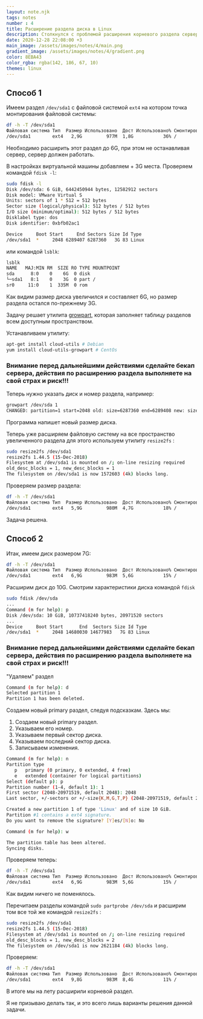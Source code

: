 ```yaml
---
layout: note.njk
tags: notes
number : 4
title: Расширение раздела диска в Linux
description: Столкнулся с проблемой расширения корневого раздела сервера linux работающего в облаке. Каким же образом можно расширить раздел linux на уже работающем боевом сервере без его остановки.
date: 2020-12-28 22:08:00 +3
main_image: /assets/images/notes/4/main.png
gradient_image: /assets/images/notes/4/gradient.png
color: 8EBA43
color_rgba: rgba(142, 186, 67, 10)
themes: linux
---
```


## Способ 1

Имеем раздел `/dev/sda1` с файловой системой `ext4` на котором точка монтирования файловой системы:

```bash
df -h -T /dev/sda1
Файловая система Тип  Размер Использовано  Дост Использовано% Cмонтировано в
/dev/sda1        ext4   2,9G         977M  1,8G           36% /
```

Необходимо расширить этот раздел до 6G, при этом не останавливая сервер, сервер должен работать.

В настройках виртуальной машины добавляем + 3G места. Проверяем командой `fdisk -l`:

```bash
sudo fdisk -l
Disk /dev/sda: 6 GiB, 6442450944 bytes, 12582912 sectors
Disk model: VMware Virtual S
Units: sectors of 1 * 512 = 512 bytes
Sector size (logical/physical): 512 bytes / 512 bytes
I/O size (minimum/optimal): 512 bytes / 512 bytes
Disklabel type: dos
Disk identifier: 0xbfb02ac1

Device     Boot Start     End Sectors Size Id Type
/dev/sda1  *     2048 6289407 6287360   3G 83 Linux
```
или командой `lsblk`:

```bash
lsblk
NAME   MAJ:MIN RM  SIZE RO TYPE MOUNTPOINT
sda      8:0    0    6G  0 disk 
└─sda1   8:1    0    3G  0 part /
sr0     11:0    1  335M  0 rom  
```
Как видим размер диска увеличился и составляет 6G, но размер раздела остался по-прежнему 3G.

Задачу решает утилита [growpart](https://manpages.debian.org/jessie/cloud-utils/growpart.1.en.html), которая заполняет таблицу разделов всем доступным пространством.

Устанавливаем утилиту:

```bash
apt-get install cloud-utils # Debian
yum install cloud-utils-growpart # CentOs
```
### Внимание перед дальнейшими действиями сделайте бекап сервера, действия по расширению раздела выполняете на свой страх и риск!!!

Теперь нужно указать диск и номер раздела, например:

```bash
growpart /dev/sda 1
CHANGED: partition=1 start=2048 old: size=6287360 end=6289408 new: size=12580831,end=12582879
```
Программа напишет новый размер диска.

Теперь уже расширяем файловую систему на все пространство увеличенного раздела для этого используем утилиту `resize2fs` :

```bash
sudo resize2fs /dev/sda1
resize2fs 1.44.5 (15-Dec-2018)
Filesystem at /dev/sda1 is mounted on /; on-line resizing required
old_desc_blocks = 1, new_desc_blocks = 1
The filesystem on /dev/sda1 is now 1572603 (4k) blocks long.
```
Проверяем размер раздела:

```bash
df -h -T /dev/sda1
Файловая система Тип  Размер Использовано  Дост Использовано% Cмонтировано в
/dev/sda1        ext4   5,9G         980M  4,7G           18% /
```
Задача решена.

## Способ 2

Итак, имеем диск размером 7G:

```bash
df -h -T /dev/sda1
Файловая система Тип  Размер Использовано  Дост Использовано% Cмонтировано в
/dev/sda1        ext4   6,9G         983M  5,6G           15% /
```
Расширим диск до 10G. Смотрим характеристики диска командой `fdisk`

```bash
sudo fdisk /dev/sda
...
Command (m for help): p
Disk /dev/sda: 10 GiB, 10737418240 bytes, 20971520 sectors
...
Device     Boot Start      End  Sectors Size Id Type
/dev/sda1  *     2048 14680030 14677983   7G 83 Linux
```
### Внимание перед дальнейшими действиями сделайте бекап сервера, действия по расширению раздела выполняете на свой страх и риск!!!

"Удаляем" раздел

```bash
Command (m for help): d
Selected partition 1
Partition 1 has been deleted.
```
Создаем новый primary раздел, следуя подсказкам.
Здесь мы:
1. Создаем новый primary раздел.
2. Указываем его номер.
3. Указываем первый сектор диска.
4. Указываем последний сектор диска.
5. Записываем изменения.

```bash
Command (m for help): n
Partition type
   p   primary (0 primary, 0 extended, 4 free)
   e   extended (container for logical partitions)
Select (default p): p
Partition number (1-4, default 1): 1
First sector (2048-20971519, default 2048): 2048
Last sector, +/-sectors or +/-size{K,M,G,T,P} (2048-20971519, default 20971519): 20971519

Created a new partition 1 of type 'Linux' and of size 10 GiB.
Partition #1 contains a ext4 signature.
Do you want to remove the signature? [Y]es/[N]o: No

Command (m for help): w

The partition table has been altered.
Syncing disks.
```

Проверяем теперь:

```bash
df -h -T /dev/sda1
Файловая система Тип  Размер Использовано  Дост Использовано% Cмонтировано в
/dev/sda1        ext4   6,9G         983M  5,6G           15% /
```
Как видим ничего не поменялось.

Перечитаем разделы командой `sudo partprobe /dev/sda` и расширим том все той же командой `resize2fs` :

```bash
sudo resize2fs /dev/sda1
resize2fs 1.44.5 (15-Dec-2018)
Filesystem at /dev/sda1 is mounted on /; on-line resizing required
old_desc_blocks = 1, new_desc_blocks = 2
The filesystem on /dev/sda1 is now 2621184 (4k) blocks long.
```
Проверяем:

```bash
df -h -T /dev/sda1
Файловая система Тип  Размер Использовано  Дост Использовано% Cмонтировано в
/dev/sda1        ext4   9,8G         983M  8,4G           11% /
```

В итоге мы на лету расширили корневой раздел.

Я не призываю делать так, и это всего лишь варианты решения данной задачи.